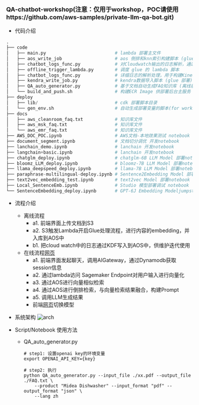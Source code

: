 ### QA-chatbot-workshop(注意：仅用于workshop，POC请使用https://github.com/aws-samples/private-llm-qa-bot.git)


- 代码介绍

```python
.
├── code
│   ├── main.py                          # lambda 部署主文件
│   ├── aos_write_job                    # aos 倒排和knn索引构建脚本 (glue 部署)
│   ├── chatbot_logs_func.py             # 对Cloudwatch输出的日志解析，通过KDF同步到OpenSearch (lambda 脚本)
│   ├── offline_trigger_lambda.py        # 调度 glue 的 lambda 脚本
│   ├── chatbot_logs_func.py             # 详细日志的解析处理，用于构建Kinesis Firehose中的日志处理的Lambda
│   ├── kendra_write_job.py              # kendra数据导入脚本 (glue 部署)
│   ├── QA_auto_generator.py             # 基于文档自动生成FAQ知识库 (离线前置处理)
│   └── build_and_push.sh                # 构建ECR Image 供部署后台主服务
├── deploy
│   ├── lib/                             # cdk 部署脚本目录
│   └── gen_env.sh                       # 自动生成部署变量的脚本(for workshop)
├── docs
│   ├── aws_cleanroom_faq.txt            # 知识库文件
│   ├── aws_msk_faq.txt                  # 知识库文件
│   └── aws_emr_faq.txt                  # 知识库文件
├── AWS_DOC_POC.ipynb                    # AWS文档-本地效果测试 notebook
├── document_segment.ipynb               # 文档切分调优 开发notebook
├── lanchain_demo.ipynb                  # lanchain 开发notebook
├── langchain+basic.ipynb                # lanchain 开发notebook
├── chatglm_deploy.ipynb                 # chatglm-6B LLM Model 部署notebook
├── bloomz_LLM_deploy.ipynb              # bloomz-7B LLM Model 部署notebook
├── llama_deepspeed_deploy.ipynb         # llama-7B LLM Model 部署notebook
├── paraphrase-multilingual-deploy.ipynb # Sentence2Embedding Model 部署notebook
├── text2vec_embedding_test.ipynb        # text2vec Model 部署notebook
├── Local_SentenceEmb.ipynb              # Studio 模型部署调试 notebook
└── SentenceEmbedding_deploy.ipynb       # GPT-6J Embedding Modeljumpstart部署 notebook
```

- 流程介绍

  - 离线流程
    - a1. 前端界面上传文档到S3
    - a2. S3触发Lambda开启Glue处理流程，进行内容的embedding，并入库到AOS中
    - b1. 把cloud watch中的日志通过KDF写入到AOS中，供维护迭代使用
  - 在线流程[网页](http://chatbot-alb-1653663846.us-east-1.elb.amazonaws.com:9988/)
    - a1. 前端界面发起聊天，调用AIGateway，通过Dynamodb获取session信息
    - a2. 通过lambda访问 Sagemaker Endpoint对用户输入进行向量化
    - a3. 通过AOS进行向量相似检索
    - a4. 通过AOS进行倒排检索，与向量检索结果融合，构建Prompt
    - a5. 调用LLM生成结果 
    - 前端[网页](http://chatbot-alb-1653663846.us-east-1.elb.amazonaws.com:9988/)切换模型

- 系统架构
  ![arch](./arch.png)

- Script/Notebook 使用方法
  - QA_auto_generator.py 

    ```shell
    # step1: 设置openai key的环境变量
    export OPENAI_API_KEY={key}
    
    # step2: 执行
    python QA_auto_generator.py --input_file ./xx.pdf --output_file ./FAQ.txt \
        --product "Midea Dishwasher" --input_format "pdf" --output_format "json" \
        --lang zh
    ```
